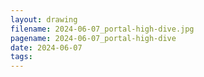 ```yaml
---
layout: drawing
filename: 2024-06-07_portal-high-dive.jpg
pagename: 2024-06-07_portal-high-dive
date: 2024-06-07
tags:
---
```

